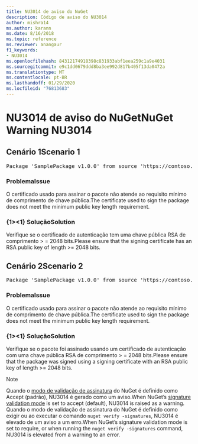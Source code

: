 ```yaml
---
title: NU3014 de aviso do NuGet
description: Código de aviso do NU3014
author: mishra14
ms.author: karann
ms.date: 8/16/2018
ms.topic: reference
ms.reviewer: anangaur
f1_keywords:
- NU3014
ms.openlocfilehash: 84312174918398c831933abf1eea259c1a9e4031
ms.sourcegitcommit: e9c1dd0679ddd8ba3ee992d817b405f13da0472a
ms.translationtype: MT
ms.contentlocale: pt-BR
ms.lasthandoff: 01/29/2020
ms.locfileid: "76813683"
---
```

# <a name="nuget-warning-nu3014"></a><span data-ttu-id="d460e-103">NU3014 de aviso do NuGet</span><span class="sxs-lookup"><span data-stu-id="d460e-103">NuGet Warning NU3014</span></span>

## <a name="scenario-1"></a><span data-ttu-id="d460e-104">Cenário 1</span><span class="sxs-lookup"><span data-stu-id="d460e-104">Scenario 1</span></span>

<pre>Package 'SamplePackage v1.0.0' from source 'https://contoso.com/index.json': The signing certificate does not meet a minimum public key length requirement.</pre>

### <a name="issue"></a><span data-ttu-id="d460e-105">Problema</span><span class="sxs-lookup"><span data-stu-id="d460e-105">Issue</span></span>

<span data-ttu-id="d460e-106">O certificado usado para assinar o pacote não atende ao requisito mínimo de comprimento de chave pública.</span><span class="sxs-lookup"><span data-stu-id="d460e-106">The certificate used to sign the package does not meet the minimum public key length requirement.</span></span>


### <a name="solution"></a><span data-ttu-id="d460e-107">{1&gt;&lt;1} Solução</span><span class="sxs-lookup"><span data-stu-id="d460e-107">Solution</span></span>

<span data-ttu-id="d460e-108">Verifique se o certificado de autenticação tem uma chave pública RSA de comprimento > = 2048 bits.</span><span class="sxs-lookup"><span data-stu-id="d460e-108">Please ensure that the signing certificate has an RSA public key of length >= 2048 bits.</span></span>



## <a name="scenario-2"></a><span data-ttu-id="d460e-109">Cenário 2</span><span class="sxs-lookup"><span data-stu-id="d460e-109">Scenario 2</span></span>

<pre>Package 'SamplePackage v1.0.0' from source 'https://contoso.com/index.json': The primary signature's certificate does not meet a minimum public key length requirement.</pre>

### <a name="issue"></a><span data-ttu-id="d460e-110">Problema</span><span class="sxs-lookup"><span data-stu-id="d460e-110">Issue</span></span>

<span data-ttu-id="d460e-111">O certificado usado para assinar o pacote não atende ao requisito mínimo de comprimento de chave pública.</span><span class="sxs-lookup"><span data-stu-id="d460e-111">The certificate used to sign the package does not meet the minimum public key length requirement.</span></span>


### <a name="solution"></a><span data-ttu-id="d460e-112">{1&gt;&lt;1} Solução</span><span class="sxs-lookup"><span data-stu-id="d460e-112">Solution</span></span>

<span data-ttu-id="d460e-113">Verifique se o pacote foi assinado usando um certificado de autenticação com uma chave pública RSA de comprimento > = 2048 bits.</span><span class="sxs-lookup"><span data-stu-id="d460e-113">Please ensure that the package was signed using a signing certificate with an RSA public key of length >= 2048 bits.</span></span>


> [!Note]
> <span data-ttu-id="d460e-114">Quando o [modo de validação de assinatura](../../consume-packages/installing-signed-packages.md#configure-package-signature-requirements) do NuGet é definido como Accept (padrão), NU3014 é gerado como um aviso.</span><span class="sxs-lookup"><span data-stu-id="d460e-114">When NuGet’s [signature validation mode](../../consume-packages/installing-signed-packages.md#configure-package-signature-requirements) is set to accept (default), NU3014 is raised as a warning.</span></span> <span data-ttu-id="d460e-115">Quando o modo de validação de assinatura do NuGet é definido como exigir ou ao executar o comando `nuget verify -signatures`, NU3014 é elevado de um aviso a um erro.</span><span class="sxs-lookup"><span data-stu-id="d460e-115">When NuGet’s signature validation mode is set to require, or when running the `nuget verify -signatures` command, NU3014 is elevated from a warning to an error.</span></span> 
